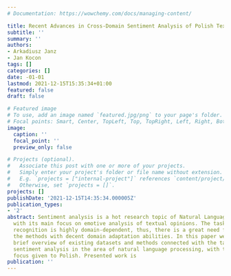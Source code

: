```yaml
---
# Documentation: https://wowchemy.com/docs/managing-content/

title: Recent Advances in Cross-Domain Sentiment Analysis of Polish Texts?
subtitle: ''
summary: ''
authors:
- Arkadiusz Janz
- Jan Kocon
tags: []
categories: []
date: -01-01
lastmod: 2021-12-15T15:35:34+01:00
featured: false
draft: false

# Featured image
# To use, add an image named `featured.jpg/png` to your page's folder.
# Focal points: Smart, Center, TopLeft, Top, TopRight, Left, Right, BottomLeft, Bottom, BottomRight.
image:
  caption: ''
  focal_point: ''
  preview_only: false

# Projects (optional).
#   Associate this post with one or more of your projects.
#   Simply enter your project's folder or file name without extension.
#   E.g. `projects = ["internal-project"]` references `content/project/deep-learning/index.md`.
#   Otherwise, set `projects = []`.
projects: []
publishDate: '2021-12-15T14:35:34.000005Z'
publication_types:
- '2'
abstract: Sentiment analysis is a hot research topic of Natural Language Processing
  with its main focus on emotive analysis of textual opinions. The task of sentiment
  recognition is highly domain-dependent, thus, there is a great need for designing
  the methods with decent domain adaptation abilities. In this paper we present a
  brief overview of existing datasets and methods connected with the task of cross-domain
  sentiment analysis in the area of natural language processing, with the special
  focus given to Polish. Presented work is
publication: ''
---
```

